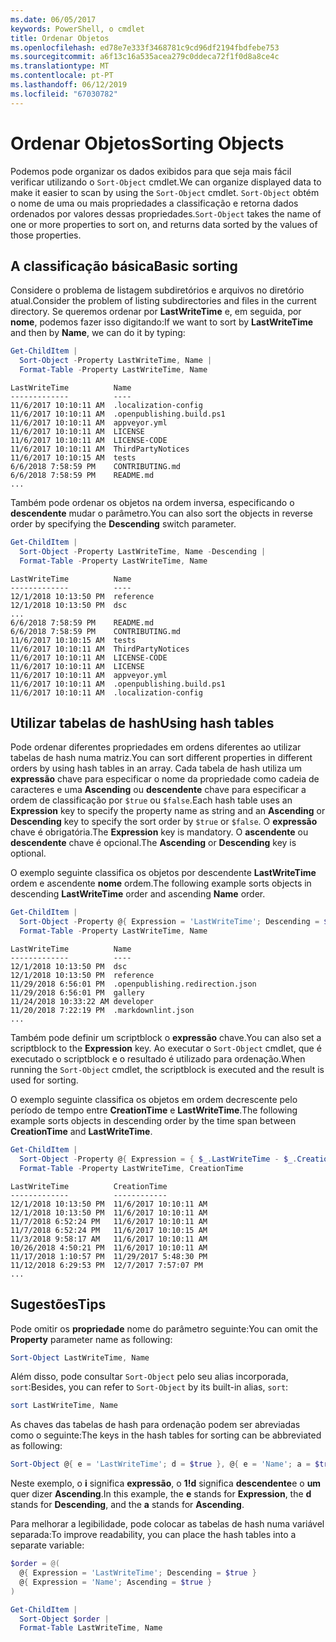 ```yaml
---
ms.date: 06/05/2017
keywords: PowerShell, o cmdlet
title: Ordenar Objetos
ms.openlocfilehash: ed78e7e333f3468781c9cd96df2194fbdfebe753
ms.sourcegitcommit: a6f13c16a535acea279c0ddeca72f1f0d8a8ce4c
ms.translationtype: MT
ms.contentlocale: pt-PT
ms.lasthandoff: 06/12/2019
ms.locfileid: "67030782"
---
```

# <a name="sorting-objects"></a><span data-ttu-id="646ef-103">Ordenar Objetos</span><span class="sxs-lookup"><span data-stu-id="646ef-103">Sorting Objects</span></span>

<span data-ttu-id="646ef-104">Podemos pode organizar os dados exibidos para que seja mais fácil verificar utilizando o `Sort-Object` cmdlet.</span><span class="sxs-lookup"><span data-stu-id="646ef-104">We can organize displayed data to make it easier to scan by using the `Sort-Object` cmdlet.</span></span> <span data-ttu-id="646ef-105">`Sort-Object` obtém o nome de uma ou mais propriedades a classificação e retorna dados ordenados por valores dessas propriedades.</span><span class="sxs-lookup"><span data-stu-id="646ef-105">`Sort-Object` takes the name of one or more properties to sort on, and returns data sorted by the values of those properties.</span></span>

## <a name="basic-sorting"></a><span data-ttu-id="646ef-106">A classificação básica</span><span class="sxs-lookup"><span data-stu-id="646ef-106">Basic sorting</span></span>

<span data-ttu-id="646ef-107">Considere o problema de listagem subdiretórios e arquivos no diretório atual.</span><span class="sxs-lookup"><span data-stu-id="646ef-107">Consider the problem of listing subdirectories and files in the current directory.</span></span>
<span data-ttu-id="646ef-108">Se queremos ordenar por **LastWriteTime** e, em seguida, por **nome**, podemos fazer isso digitando:</span><span class="sxs-lookup"><span data-stu-id="646ef-108">If we want to sort by **LastWriteTime** and then by **Name**, we can do it by typing:</span></span>

```powershell
Get-ChildItem |
  Sort-Object -Property LastWriteTime, Name |
  Format-Table -Property LastWriteTime, Name
```

```output
LastWriteTime          Name
-------------          ----
11/6/2017 10:10:11 AM  .localization-config
11/6/2017 10:10:11 AM  .openpublishing.build.ps1
11/6/2017 10:10:11 AM  appveyor.yml
11/6/2017 10:10:11 AM  LICENSE
11/6/2017 10:10:11 AM  LICENSE-CODE
11/6/2017 10:10:11 AM  ThirdPartyNotices
11/6/2017 10:10:15 AM  tests
6/6/2018 7:58:59 PM    CONTRIBUTING.md
6/6/2018 7:58:59 PM    README.md
...
```

<span data-ttu-id="646ef-109">Também pode ordenar os objetos na ordem inversa, especificando o **descendente** mudar o parâmetro.</span><span class="sxs-lookup"><span data-stu-id="646ef-109">You can also sort the objects in reverse order by specifying the **Descending** switch parameter.</span></span>

```powershell
Get-ChildItem |
  Sort-Object -Property LastWriteTime, Name -Descending |
  Format-Table -Property LastWriteTime, Name
```

```output
LastWriteTime          Name
-------------          ----
12/1/2018 10:13:50 PM  reference
12/1/2018 10:13:50 PM  dsc
...
6/6/2018 7:58:59 PM    README.md
6/6/2018 7:58:59 PM    CONTRIBUTING.md
11/6/2017 10:10:15 AM  tests
11/6/2017 10:10:11 AM  ThirdPartyNotices
11/6/2017 10:10:11 AM  LICENSE-CODE
11/6/2017 10:10:11 AM  LICENSE
11/6/2017 10:10:11 AM  appveyor.yml
11/6/2017 10:10:11 AM  .openpublishing.build.ps1
11/6/2017 10:10:11 AM  .localization-config
```

## <a name="using-hash-tables"></a><span data-ttu-id="646ef-110">Utilizar tabelas de hash</span><span class="sxs-lookup"><span data-stu-id="646ef-110">Using hash tables</span></span>

<span data-ttu-id="646ef-111">Pode ordenar diferentes propriedades em ordens diferentes ao utilizar tabelas de hash numa matriz.</span><span class="sxs-lookup"><span data-stu-id="646ef-111">You can sort different properties in different orders by using hash tables in an array.</span></span>
<span data-ttu-id="646ef-112">Cada tabela de hash utiliza um **expressão** chave para especificar o nome da propriedade como cadeia de caracteres e uma **Ascending** ou **descendente** chave para especificar a ordem de classificação por `$true` ou `$false`.</span><span class="sxs-lookup"><span data-stu-id="646ef-112">Each hash table uses an **Expression** key to specify the property name as string and an **Ascending** or **Descending** key to specify the sort order by `$true` or `$false`.</span></span>
<span data-ttu-id="646ef-113">O **expressão** chave é obrigatória.</span><span class="sxs-lookup"><span data-stu-id="646ef-113">The **Expression** key is mandatory.</span></span>
<span data-ttu-id="646ef-114">O **ascendente** ou **descendente** chave é opcional.</span><span class="sxs-lookup"><span data-stu-id="646ef-114">The **Ascending** or **Descending** key is optional.</span></span>

<span data-ttu-id="646ef-115">O exemplo seguinte classifica os objetos por descendente **LastWriteTime** ordem e ascendente **nome** ordem.</span><span class="sxs-lookup"><span data-stu-id="646ef-115">The following example sorts objects in descending **LastWriteTime** order and ascending **Name** order.</span></span>

```powershell
Get-ChildItem |
  Sort-Object -Property @{ Expression = 'LastWriteTime'; Descending = $true }, @{ Expression = 'Name'; Ascending = $true } |
  Format-Table -Property LastWriteTime, Name
```

```output
LastWriteTime          Name
-------------          ----
12/1/2018 10:13:50 PM  dsc
12/1/2018 10:13:50 PM  reference
11/29/2018 6:56:01 PM  .openpublishing.redirection.json
11/29/2018 6:56:01 PM  gallery
11/24/2018 10:33:22 AM developer
11/20/2018 7:22:19 PM  .markdownlint.json
...
```

<span data-ttu-id="646ef-116">Também pode definir um scriptblock o **expressão** chave.</span><span class="sxs-lookup"><span data-stu-id="646ef-116">You can also set a scriptblock to the **Expression** key.</span></span>
<span data-ttu-id="646ef-117">Ao executar o `Sort-Object` cmdlet, que é executado o scriptblock e o resultado é utilizado para ordenação.</span><span class="sxs-lookup"><span data-stu-id="646ef-117">When running the `Sort-Object` cmdlet, the scriptblock is executed and the result is used for sorting.</span></span>

<span data-ttu-id="646ef-118">O exemplo seguinte classifica os objetos em ordem decrescente pelo período de tempo entre **CreationTime** e **LastWriteTime**.</span><span class="sxs-lookup"><span data-stu-id="646ef-118">The following example sorts objects in descending order by the time span between **CreationTime** and **LastWriteTime**.</span></span>

```powershell
Get-ChildItem |
  Sort-Object -Property @{ Expression = { $_.LastWriteTime - $_.CreationTime }; Descending = $true } |
  Format-Table -Property LastWriteTime, CreationTime
```

```output
LastWriteTime          CreationTime
-------------          ------------
12/1/2018 10:13:50 PM  11/6/2017 10:10:11 AM
12/1/2018 10:13:50 PM  11/6/2017 10:10:11 AM
11/7/2018 6:52:24 PM   11/6/2017 10:10:11 AM
11/7/2018 6:52:24 PM   11/6/2017 10:10:15 AM
11/3/2018 9:58:17 AM   11/6/2017 10:10:11 AM
10/26/2018 4:50:21 PM  11/6/2017 10:10:11 AM
11/17/2018 1:10:57 PM  11/29/2017 5:48:30 PM
11/12/2018 6:29:53 PM  12/7/2017 7:57:07 PM
...
```

## <a name="tips"></a><span data-ttu-id="646ef-119">Sugestões</span><span class="sxs-lookup"><span data-stu-id="646ef-119">Tips</span></span>

<span data-ttu-id="646ef-120">Pode omitir os **propriedade** nome do parâmetro seguinte:</span><span class="sxs-lookup"><span data-stu-id="646ef-120">You can omit the **Property** parameter name as following:</span></span>

```powershell
Sort-Object LastWriteTime, Name
```

<span data-ttu-id="646ef-121">Além disso, pode consultar `Sort-Object` pelo seu alias incorporada, `sort`:</span><span class="sxs-lookup"><span data-stu-id="646ef-121">Besides, you can refer to `Sort-Object` by its built-in alias, `sort`:</span></span>

```powershell
sort LastWriteTime, Name
```

<span data-ttu-id="646ef-122">As chaves das tabelas de hash para ordenação podem ser abreviadas como o seguinte:</span><span class="sxs-lookup"><span data-stu-id="646ef-122">The keys in the hash tables for sorting can be abbreviated as following:</span></span>

```powershell
Sort-Object @{ e = 'LastWriteTime'; d = $true }, @{ e = 'Name'; a = $true }
```

<span data-ttu-id="646ef-123">Neste exemplo, o **i** significa **expressão**, o **1!d** significa **descendente**e o **um** quer dizer **Ascending**.</span><span class="sxs-lookup"><span data-stu-id="646ef-123">In this example, the **e** stands for **Expression**, the **d** stands for **Descending**, and the **a** stands for **Ascending**.</span></span>

<span data-ttu-id="646ef-124">Para melhorar a legibilidade, pode colocar as tabelas de hash numa variável separada:</span><span class="sxs-lookup"><span data-stu-id="646ef-124">To improve readability, you can place the hash tables into a separate variable:</span></span>

```powershell
$order = @(
  @{ Expression = 'LastWriteTime'; Descending = $true }
  @{ Expression = 'Name'; Ascending = $true }
)

Get-ChildItem |
  Sort-Object $order |
  Format-Table LastWriteTime, Name
```
